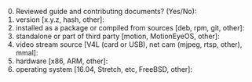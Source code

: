 0. Reviewed guide and contributing documents? (Yes/No):
1. version [x.y.z, hash, other]: 
2. installed as a package or compiled from sources [deb, rpm, git, other]: 
3. standalone or part of third party [motion, MotionEyeOS, other]: 
4. video stream source [V4L (card or USB), net cam (mjpeg, rtsp, other), mmal]: 
5. hardware [x86, ARM, other]: 
6. operating system [16.04, Stretch, etc, FreeBSD, other]: 

